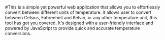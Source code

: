 #This is a simple yet powerful web application that allows you to effortlessly convert between different units of temperature. It allows user to convert between Celsius, Fahrenheit and Kelvin, or any other temperature unit, this tool has got you covered. It's designed with a user-friendly interface and powered by JavaScript to provide quick and accurate temperature conversions.
